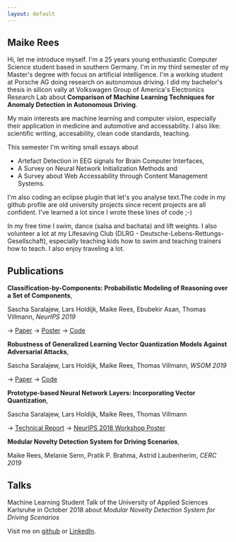 ```yaml
---
layout: default
---
```


## Maike Rees
Hi, let me introduce myself. I'm a 25 years young enthusiastic Computer Science student based in southern Germany. I'm in my third semester of my Master's degree with focus on artificial intelligence. I'm a working student at Porsche AG doing research on autonomous driving. I did my bachelor's thesis in silicon vally at Volkswagen Group of America's Electronics Research Lab about **Comparison of Machine Learning Techniques for Anomaly Detection in Autonomous Driving**.

My main interests are machine learning and computer vision, especially their application in medicine and automotive and accessability. 
I also like: scientific writing, accesability, clean code standards, teaching.

This semester I'm writing small essays about
* Artefact Detection in EEG signals for Brain Computer Interfaces,
* A Survey on Neural Network Initialization Methods and
* A Survey about Web Accessability through Content Management Systems.

I'm also coding an eclipse plugin that let's you analyse text.The code in my github profile are old university projects since recent projects are all confident. I've learned a lot since I wrote these lines of code ;-)

In my free time I swim, dance (salsa and bachata) and lift weights. I also volunteer a lot at my Lifesaving Club (DLRG - Deutsche-Lebens-Rettungs-Gesellschaft), especially teaching kids how to swim and teaching trainers how to teach. I also enjoy traveling a lot.

## Publications
**Classification-by-Components: Probabilistic Modeling of Reasoning over a Set of Components**,

Sascha Saralajew, Lars Holdijk, Maike Rees, Ebubekir Asan, Thomas Villmann, _NeurIPS 2019_ 

-> [Paper](https://papers.nips.cc/paper/8546-classification-by-components-probabilistic-modeling-of-reasoning-over-a-set-of-components.pdf)     -> [Poster](https://www.dropbox.com/sh/f2o34nc1fvbczeu/AACyv1nnGKtJegBeZhWi949za?dl=0&preview=Poster+-+Classification+By+Components.pdf)   -> [Code](https://github.com/saralajew/cbc_networks)


**Robustness of Generalized Learning Vector Quantization Models Against Adversarial Attacks**,

Sascha Saralajew, Lars Holdijk, Maike Rees, Thomas Villmann, _WSOM 2019_

-> [Paper](https://arxiv.org/pdf/1902.00577.pdf)    -> [Code](https://github.com/LarsHoldijk/robust_LVQ_models)


**Prototype-based Neural Network Layers: Incorporating Vector Quantization**, 

Sascha Saralajew, Lars Holdijk, Maike Rees, Thomas Villmann

-> [Technical Report](https://arxiv.org/abs/1812.01214)  -> [NeurIPS 2018 Workshop Poster](https://larsholdijk.github.io/publication/pub2018a/poster.pdf)


**Modular Novelty Detection System for Driving Scenarios**,

Maike Rees, Melanie Senn, Pratik P. Brahma, Astrid Laubenherim, _CERC 2019_

## Talks
Machine Learning Student Talk of the University of Applied Sciences Karlsruhe in October 2018 about _Modular Novelty Detection System for Driving Scenarios_



Visit me on [github](https://github.com/maikefer) or [LinkedIn](https://www.linkedin.com/in/maike-rees-8b6103150).

